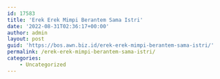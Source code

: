 ```yaml
---
id: 17583
title: 'Erek Erek Mimpi Berantem Sama Istri'
date: '2022-08-31T02:36:17+00:00'
author: admin
layout: post
guid: 'https://bos.awn.biz.id/erek-erek-mimpi-berantem-sama-istri/'
permalink: /erek-erek-mimpi-berantem-sama-istri/
categories:
    - Uncategorized
---
```



